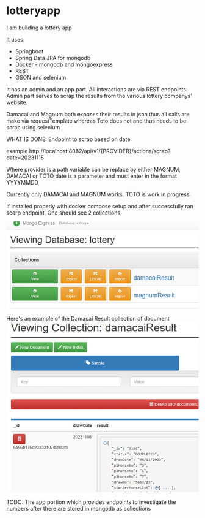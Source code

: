 # lotteryapp
I am building a lottery app

It uses:
- Springboot
- Spring Data JPA for mongodb
- Docker - mongodb and mongoexpress
- REST
- GSON and selenium

It has an admin and an app part. All interactions are via REST endpoints.
Admin part serves to scrap the results from the various lottery companys' website.

Damacai and Magnum both exposes their results in json thus all calls are make via requestTemplate whereas Toto does not and thus needs to be scrap using selenium

WHAT IS DONE:
Endpoint to scrap based on date

example
http://localhost:8082/api/v1/{PROVIDER}/actions/scrap?date=20231115

Where provider is a path variable can be replace by either MAGNUM, DAMACAI or TOTO
date is a parameter and must enter in the format YYYYMMDD

Currently only DAMACAI and MAGNUM works. TOTO is work in progress.

If installed properly with docker compose setup and after successfully ran scarp endpoint, 
One should see 2 collections

![img.png](img.png)

Here's an example of the Damacai Result collection of document
![img_1.png](img_1.png)


TODO:
The app portion which provides endpoints to investigate the numbers after there are stored in mongodb as collections
